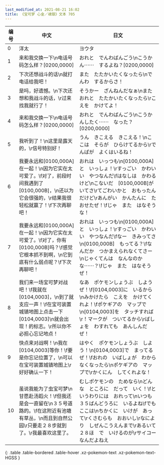 ```yaml
---
last_modified_at: 2021-08-21 16:02
title: 《宝可梦 心金／魂银》文本 705
---
```

| 编号 | 中文 | 日文 |
| ---- | ---- | ---- |
| 0 | 洋太 | ヨウタ |
| 1 | 来和我交换一下\n电话号码怎么样？[0200,0000] | おれと　でんわばんごう\nこうかん⋯⋯　するよね？[0200,0000] |
| 2 | 下次还想战斗的话\n就打电话给我吧！ | また　たたかいたくなったら\nでんわ　するからさ！ |
| 3 | 是吗，好遗憾。\n下次还想和我战斗的话，\r过来找我就行了！ | そうかー　ざんねんだなぁ\nまた　おれと　たたかいたくなったら\rこえを　かけてよ！ |
| 4 | 来和我交换一下\n电话号码怎么样？[0200,0000] | おれと　でんわばんごう\nこうかんしたく⋯⋯　なった？[0200,0000] |
| 5 | 我听到了！\n这里是露天的，\r信号特别好！ | うん　きこえる　きこえる！\nここは　そらが　ひらけてるから\rでんぱが　よくはいるね！ |
| 6 | 我要永远和[0100,000A]在一起！\n因为它实在太可爱了。\f对了，前段时间我遇到了[0100,000B]，\n还以为它会很强的，\r结果我很轻松就赢了！\f下次再聊吧！ | おれは　いっつも\n[0100,000A]と　いっしょ！\rすっごい　かわいい　やつなんだ\fはなしは　かわるけど\nこないだ　[0100,000B]が　いてさ\rてごわいかと　おもったんだけど\rあんがい　かんたんに　たおせたぜ！\fじゃ　また　はなそうな！ |
| 7 | 我要永远和[0100,000A]在一起！\n因为它实在太可爱了。\f对了，你有[0100,000B]吗？\f感觉它根本抓不到啊，\n它到底有什么弱点呢？\f下次再聊吧！ | おれは　いっつも\n[0100,000A]と　いっしょ！\rすっごい　かわいい　やつなんだ\fなー　きみってさ\n[0100,000B]　もってる？\fなんだか　つかまえられなくてさー\nじゃくてんは　なんなのかな⋯⋯？\fじゃ　また　はなそうぜ！ |
| 8 | 我们来一场宝可梦对战吧！\f我就在[0104,0003]，\n到了就支应一声！\f在宝可装置城镇地图上点击一下[0104,0003]\n就会出现！的标志。\r所以你不必担心忘记地点！ | なあ　ポケモンしょうぶ　しようぜ！\f[0104,0003]に　いるから\nみかけたら　こえを　かけてくれよ！\fポケギアの　マップで\n[0104,0003]を　タッチすれば\r！マークが　ついてるから\rばしょを　わすれても　あんしんだぜ！ |
| 9 | 快点来对战啊！\n我在[0104,0003]等你！\f要是你忘记位置了，\n可以在宝可装置城镇地图上\r好好确认一下！ | はやく　ポケモンしょうぶ　しよう！\n[0104,0003]で　まってるぜ！\fおれの　いばしょが　わからなくなったら\nポケギアの　マップで\rかくにん　してくれよな！ |
| 10 | 虽说我能为了虫宝可梦\n甘愿赴汤蹈火！\f但我还是会一直留在\n３５号道路的。\f在这附近有池塘有草丛，\n而且到自然公园\r只要走２８步就到了。\r我最喜欢这里了。 | むしポケモンの　ためなら\nどんな　ところに　だって　いく！\fと　いうわりには　おれって\nいつも　３５ばんどうろに　いるよね\fでも　ここは\nちかくに　いけが　あって\rくさむらも　おおいし\rなにより　しぜんこうえんまで\rあるいて　２８ほ　で　いけるのが\rサイコー　なんだよねえ |
{: .table .table-bordered .table-hover .xz-pokemon-text .xz-pokemon-text-HGSS }